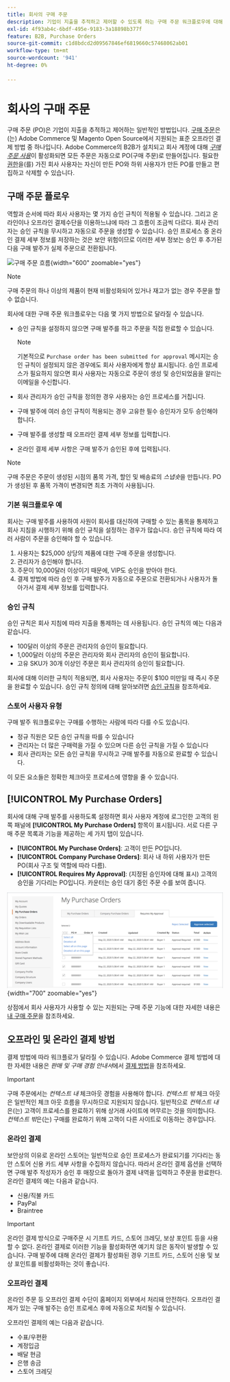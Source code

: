 ```yaml
---
title: 회사의 구매 주문
description: 기업이 지출을 추적하고 제어할 수 있도록 하는 구매 주문 워크플로우에 대해 알아봅니다.
exl-id: 4f93ab4c-6bdf-495e-9183-3a18898b377f
feature: B2B, Purchase Orders
source-git-commit: c1d8bdcd2d09567846ef6819660c57468062ab01
workflow-type: tm+mt
source-wordcount: '941'
ht-degree: 0%

---
```


# 회사의 구매 주문

구매 주문 (PO)은 기업이 지출을 추적하고 제어하는 일반적인 방법입니다. [구매 주문](../stores-purchase/purchase-order.md)은(는) Adobe Commerce 및 Magento Open Source에서 지원되는 표준 오프라인 결제 방법 중 하나입니다. Adobe Commerce의 B2B가 설치되고 회사 계정에 대해 [_구매 주문 사용_](account-company-manage.md#advanced-settings)&#x200B;이 활성화되면 모든 주문은 자동으로 PO(구매 주문)로 만들어집니다. 필요한 [권한](account-company-roles-permissions.md)을(를) 가진 회사 사용자는 자신이 만든 PO와 하위 사용자가 만든 PO를 만들고 편집하고 삭제할 수 있습니다.

## 구매 주문 플로우

역할과 순서에 따라 회사 사용자는 몇 가지 승인 규칙이 적용될 수 있습니다. 그리고 온라인이나 오프라인 결제수단을 이용하느냐에 따라 그 흐름이 조금씩 다르다. 회사 관리자는 승인 규칙을 무시하고 자동으로 주문을 생성할 수 있습니다. 승인 프로세스 중 온라인 결제 세부 정보를 저장하는 것은 보안 위험이므로 이러한 세부 정보는 승인 후 추가된 다음 구매 발주가 실제 주문으로 전환됩니다.

![구매 주문 흐름](./assets/purchase-order-flow.png){width="600" zoomable="yes"}

>[!NOTE]
>
>구매 주문의 하나 이상의 제품이 현재 비활성화되어 있거나 재고가 없는 경우 주문을 할 수 없습니다.

회사에 대한 구매 주문 워크플로우는 다음 몇 가지 방법으로 달라질 수 있습니다.

- 승인 규칙을 설정하지 않으면 구매 발주를 하고 주문을 직접 완료할 수 있습니다.

  >[!NOTE]
  >
  >기본적으로 `Purchase order has been submitted for approval` 메시지는 승인 규칙이 설정되지 않은 경우에도 회사 사용자에게 항상 표시됩니다. 승인 프로세스가 필요하지 않으면 회사 사용자는 자동으로 주문이 생성 및 승인되었음을 알리는 이메일을 수신합니다.

- 회사 관리자가 승인 규칙을 정의한 경우 사용자는 승인 프로세스를 거칩니다.
- 구매 발주에 여러 승인 규칙이 적용되는 경우 고유한 필수 승인자가 모두 승인해야 합니다.
- 구매 발주를 생성할 때 오프라인 결제 세부 정보를 입력합니다.
- 온라인 결제 세부 사항은 구매 발주가 승인된 후에 입력됩니다.

>[!NOTE]
>
>구매 주문은 주문이 생성된 시점의 품목 가격, 할인 및 배송료의 _스냅숏_&#x200B;을 만듭니다. PO가 생성된 후 품목 가격이 변경되면 최초 가격이 사용됩니다.

### 기본 워크플로우 예

회사는 구매 발주를 사용하여 사원이 회사를 대신하여 구매할 수 있는 품목을 통제하고 회사 지침을 시행하기 위해 승인 규칙을 설정하는 경우가 많습니다. 승인 규칙에 따라 여러 사람이 주문을 승인해야 할 수 있습니다.

1. 사용자는 $25,000 상당의 제품에 대한 구매 주문을 생성합니다.
1. 관리자가 승인해야 합니다.
1. 주문이 10,000달러 이상이기 때문에, VIP도 승인을 받아야 한다.
1. 결제 방법에 따라 승인 후 구매 발주가 자동으로 주문으로 전환되거나 사용자가 돌아가서 결제 세부 정보를 입력합니다.

### 승인 규칙

승인 규칙은 회사 지침에 따라 지출을 통제하는 데 사용됩니다. 승인 규칙의 예는 다음과 같습니다.

- 100달러 이상의 주문은 관리자의 승인이 필요합니다.
- 1,000달러 이상의 주문은 관리자와 회사 관리자의 승인이 필요합니다.
- 고유 SKU가 30개 이상인 주문은 회사 관리자의 승인이 필요합니다.

회사에 대해 이러한 규칙이 적용되면, 회사 사용자는 주문이 $100 미만일 때 즉시 주문을 완료할 수 있습니다. 승인 규칙 정의에 대해 알아보려면 [승인 규칙](account-dashboard-approval-rules.md)을 참조하세요.

### 스토어 사용자 유형

구매 발주 워크플로우는 구매를 수행하는 사람에 따라 다를 수도 있습니다.

- 정규 직원은 모든 승인 규칙을 따를 수 있습니다
- 관리자는 더 많은 구매력을 가질 수 있으며 다른 승인 규칙을 가질 수 있습니다
- 회사 관리자는 모든 승인 규칙을 무시하고 구매 발주를 자동으로 완료할 수 있습니다.

이 모든 요소들은 정확한 체크아웃 프로세스에 영향을 줄 수 있습니다.

## [!UICONTROL My Purchase Orders]

회사에 대해 구매 발주를 사용하도록 설정하면 회사 사용자 계정에 로그인한 고객의 왼쪽 패널에 **[!UICONTROL My Purchase Orders]** 항목이 표시됩니다. 서로 다른 구매 주문 목록과 기능을 제공하는 세 가지 탭이 있습니다.

- **[!UICONTROL My Purchase Orders]**: 고객이 만든 PO입니다.
- **[!UICONTROL Company Purchase Orders]**: 회사 내 하위 사용자가 만든 PO(회사 구조 및 역할에 따라 다름).
- **[!UICONTROL Requires My Approval]**: (지정된 승인자에 대해 표시) 고객의 승인을 기다리는 PO입니다. 카운터는 승인 대기 중인 주문 수를 보여 줍니다.

![내 구매 주문](./assets/account-dashboard-my-purchase-orders.png){width="700" zoomable="yes"}

상점에서 회사 사용자가 사용할 수 있는 지원되는 구매 주문 기능에 대한 자세한 내용은 [내 구매 주문](account-dashboard-my-purchase-orders.md)을 참조하세요.

## 오프라인 및 온라인 결제 방법

결제 방법에 따라 워크플로가 달라질 수 있습니다. Adobe Commerce 결제 방법에 대한 자세한 내용은 _판매 및 구매 경험 안내서_&#x200B;에서 [결제 방법](../stores-purchase/payments.md)을 참조하세요.

>[!IMPORTANT]
>
>구매 주문에서는 _컨텍스트 내_ 체크아웃 경험을 사용해야 합니다. _컨텍스트 밖_ 체크 아웃은 일반적인 체크 아웃 흐름을 무시하므로 지원되지 않습니다. 일반적으로 _컨텍스트 내_&#x200B;은(는) 고객이 프로세스를 완료하기 위해 상거래 사이트에 머무르는 것을 의미합니다. _컨텍스트 밖_&#x200B;은(는) 구매를 완료하기 위해 고객이 다른 사이트로 이동하는 경우입니다.

### 온라인 결제

보안상의 이유로 온라인 스토어는 일반적으로 승인 프로세스가 완료되기를 기다리는 동안 스토어 신용 카드 세부 사항을 수집하지 않습니다. 따라서 온라인 결제 옵션을 선택하면 구매 발주 작성자가 승인 후 매장으로 돌아가 결제 내역을 입력하고 주문을 완료한다. 온라인 결제의 예는 다음과 같습니다.

- 신용/직불 카드
- PayPal
- Braintree

>[!IMPORTANT]
>
>온라인 결제 방식으로 구매주문 시 기프트 카드, 스토어 크레딧, 보상 포인트 등을 사용할 수 없다. 온라인 결제로 이러한 기능을 활성화하면 예기치 않은 동작이 발생할 수 있습니다. 구매 발주에 대해 온라인 결제가 활성화된 경우 기프트 카드, 스토어 신용 및 보상 포인트를 비활성화하는 것이 좋습니다.

### 오프라인 결제

온라인 주문 등 오프라인 결제 수단이 홈페이지 외부에서 처리돼 안전하다. 오프라인 결제가 있는 구매 발주는 승인 프로세스 후에 자동으로 처리될 수 있습니다.

오프라인 결제의 예는 다음과 같습니다.

- 수표/우편환
- 계정입금
- 배달 현금
- 은행 송금
- 스토어 크레딧
